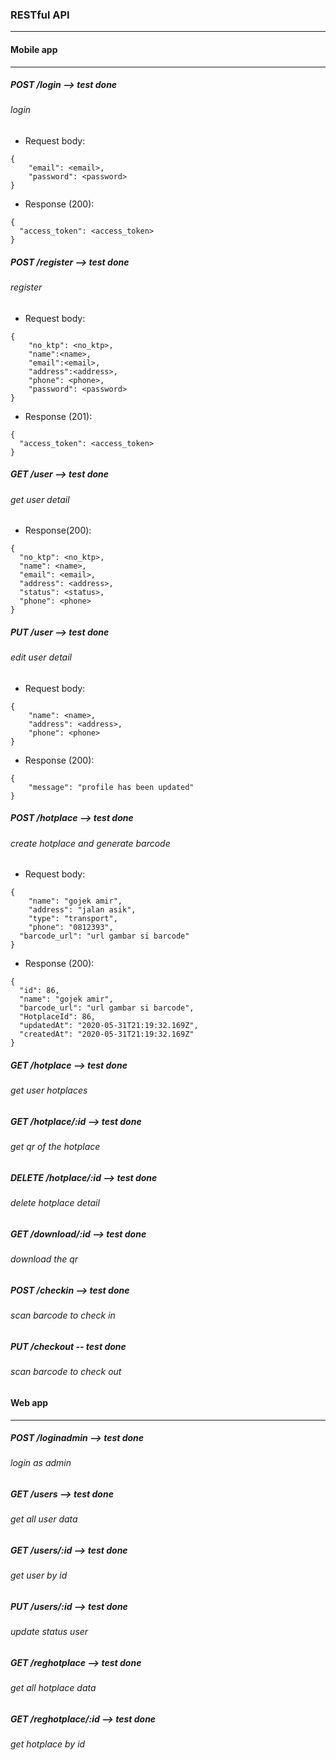 ### RESTful API
---

#### Mobile app
---
##### POST /login --> test done
###### login
- Request body:
```
{
	"email": <email>,
	"password": <password>
}
```

- Response (200):
```
{
  "access_token": <access_token>
}
```

##### POST /register --> test done
###### register
- Request body:
```
{
	"no_ktp": <no_ktp>,
	"name":<name>,
	"email":<email>,
	"address":<address>,
	"phone": <phone>,
	"password": <password>
}
```

- Response (201):
```
{
  "access_token": <access_token>
}
```

##### GET /user --> test done
###### get user detail
- Response(200):
```
{
  "no_ktp": <no_ktp>,
  "name": <name>,
  "email": <email>,
  "address": <address>,
  "status": <status>,
  "phone": <phone>
}
``` 

##### PUT /user --> test done
###### edit user detail
- Request body:
```
{
	"name": <name>,
	"address": <address>,
	"phone": <phone>
}
```

- Response (200):
```
{
    "message": "profile has been updated"
}
```

##### POST /hotplace --> test done
###### create hotplace and generate barcode
- Request body:
```
{
	"name": "gojek amir",
	"address": "jalan asik",
	"type": "transport",
	"phone": "0812393",
  "barcode_url": "url gambar si barcode"
}
```

- Response (200):
```
{
  "id": 86,
  "name": "gojek amir",
  "barcode_url": "url gambar si barcode",
  "HotplaceId": 86,
  "updatedAt": "2020-05-31T21:19:32.169Z",
  "createdAt": "2020-05-31T21:19:32.169Z"
}
```

##### GET /hotplace --> test done
###### get user hotplaces

##### GET /hotplace/:id --> test done
###### get qr of the hotplace

##### DELETE /hotplace/:id --> test done
###### delete hotplace detail

##### GET /download/:id --> test done
###### download the qr

##### POST /checkin --> test done
###### scan barcode to check in

##### PUT /checkout -- test done
###### scan barcode to check out


#### Web app
---
##### POST /loginadmin --> test done
###### login as admin

##### GET /users --> test done
###### get all user data

##### GET /users/:id --> test done
###### get user by id

##### PUT /users/:id --> test done
###### update status user

##### GET /reghotplace --> test done
###### get all hotplace data

##### GET /reghotplace/:id --> test done
###### get hotplace by id



